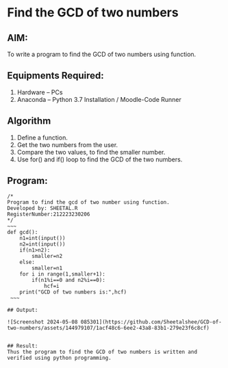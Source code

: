 # Find the GCD of two numbers

## AIM:
To write a program to find the GCD of two numbers using function.

## Equipments Required:
1. Hardware – PCs
2. Anaconda – Python 3.7 Installation / Moodle-Code Runner

## Algorithm
1. Define a function.
2. Get the two numbers from the user.
3. Compare the two values, to find the smaller number.
4. Use for() and if() loop to find the GCD of the two numbers.

## Program:
```
/*
Program to find the gcd of two number using function.
Developed by: SHEETAL.R
RegisterNumber:212223230206
*/
~~~
def gcd():
    n1=int(input())
    n2=int(input())
    if(n1>n2):
        smaller=n2
    else:
        smaller=n1
    for i in range(1,smaller+1):
        if(n1%i==0 and n2%i==0):
            hcf=i
    print("GCD of two numbers is:",hcf)
 ~~~

## Output:

![Screenshot 2024-05-08 085301](https://github.com/Sheetalshee/GCD-of-two-numbers/assets/144979107/1acf48c6-6ee2-43a8-83b1-279e23f6c8cf)


## Result:
Thus the program to find the GCD of two numbers is written and verified using python programming.
